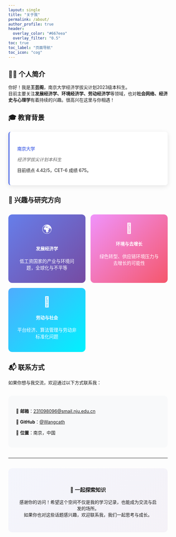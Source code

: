 ```yaml
---
layout: single
title: "关于我"
permalink: /about/
author_profile: true
header:
  overlay_color: "#667eea"
  overlay_filter: "0.5"
toc: true
toc_label: "页面导航"
toc_icon: "cog"
---
```


## 👨‍🎓 个人简介

你好！我是**王芸阁**，南京大学经济学拔尖计划2023级本科生。  
目前主要关注**发展经济学、环境经济学、劳动经济学**等领域，也对**社会网络、经济史与心理学**有着持续的兴趣。很高兴在这里与你相遇！

## 🎓 教育背景

<div style="background: white; border-left: 4px solid #667eea; padding: 1.5rem; margin: 1.5rem 0; border-radius: 8px; box-shadow: 0 4px 15px rgba(0,0,0,0.1);">
  <h4 style="color: #667eea; margin-bottom: 0.5rem;">南京大学</h4>
  <p style="color: #666; margin-bottom: 0.5rem;"><em>经济学拔尖计划本科生</em></p>
  <p>目前绩点 4.42/5，CET-6 成绩 675。</p>
</div>

## 💼 兴趣与研究方向

<div style="display: grid; grid-template-columns: repeat(auto-fit, minmax(200px, 1fr)); gap: 1rem; margin: 2rem 0;">
  <div style="text-align: center; padding: 1.5rem; background: linear-gradient(135deg, #667eea, #764ba2); color: white; border-radius: 12px;">
    <div style="font-size: 2rem; margin-bottom: 0.5rem;">🌍</div>
    <h4>发展经济学</h4>
    <p style="font-size: 0.9rem;">低工资国家的产业与环境问题，全球化与不平等</p>
  </div>
  <div style="text-align: center; padding: 1.5rem; background: linear-gradient(135deg, #f093fb, #f5576c); color: white; border-radius: 12px;">
    <div style="font-size: 2rem; margin-bottom: 0.5rem;">🌱</div>
    <h4>环境与去增长</h4>
    <p style="font-size: 0.9rem;">绿色转型、供应链环境压力与去增长的可能性</p>
  </div>
  <div style="text-align: center; padding: 1.5rem; background: linear-gradient(135deg, #4facfe, #00f2fe); color: white; border-radius: 12px;">
    <div style="font-size: 2rem; margin-bottom: 0.5rem;">👥</div>
    <h4>劳动与社会</h4>
    <p style="font-size: 0.9rem;">平台经济、算法管理与劳动非标准化问题</p>
  </div>
</div>


## 📬 联系方式

如果你想与我交流，欢迎通过以下方式联系我：

<div style="background: #f8f9fa; padding: 1.5rem; border-radius: 12px; margin: 2rem 0;">
  <p>📧 <strong>邮箱</strong>：<a href="mailto:231098096@smail.nju.edu.cn">231098096@smail.nju.edu.cn</a></p>
  <p>🐙 <strong>GitHub</strong>：<a href="https://github.com/Wangcath" target="_blank">@Wangcath</a></p>
  <p>📍 <strong>位置</strong>：南京，中国</p>
</div>

---

<div style="text-align: center; margin: 2rem 0; padding: 2rem; background: linear-gradient(135deg, #667eea10, #764ba210); border-radius: 12px;">
  <h3>🤝 一起探索知识</h3>
  <p>感谢你的访问！希望这个空间不仅是我的学习记录，也能成为交流与启发的场所。<br>
  如果你也对这些话题感兴趣，欢迎联系我，我们一起思考与成长。</p>
</div>
